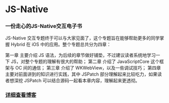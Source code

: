 # JS-Native

### 一份走心的JS-Native交互电子书

JS-Native 交互专题终于可以与大家见面了，这个专题旨在能够帮助更多的同学掌握 Hybrid 在 iOS 中的应用。整个专题总共分为四章：

第一章 主要介绍 JS 语法，为后续的章节做好铺垫，不过建议读者系统地学习一下 JS，对整个专题的理解有很大的帮助；
第二章 介绍了 JavaScriptCore 这个框架与 OC 间的通信；
第三章 介绍了 WKWebView，以及一些调试技巧；
第四章 主要对前面讲到的知识进行实践，其中 JSPatch 部分理解起来比较吃力，如果读者想深挖 JSPatch 可以结合源码一起看本章内容，理解起来更透彻。

### [详细查看博客](https://blog.csdn.net/u010960265/article/details/83029774)
